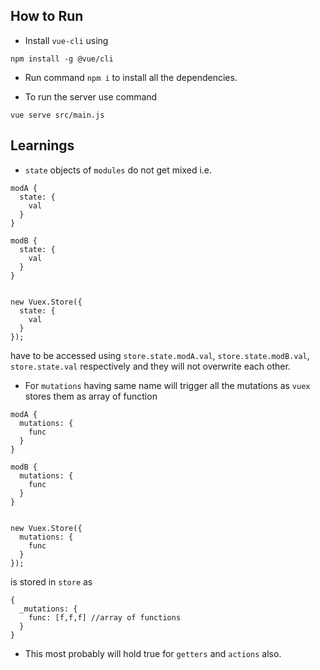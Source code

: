 ## How to Run

- Install `vue-cli` using

```
npm install -g @vue/cli
```

- Run command `npm i` to install all the dependencies.

- To run the server use command

```
vue serve src/main.js
```


## Learnings

- `state` objects of `modules` do not get mixed i.e.

```
modA {
  state: {
    val
  }
}  

modB {
  state: {
    val
  }
}  


new Vuex.Store({
  state: {
    val
  }
});
```
have to be accessed using `store.state.modA.val`, `store.state.modB.val`, `store.state.val` respectively and they will not overwrite each other.

- For `mutations` having same name will trigger all the mutations as `vuex` stores them as array of function

```
modA {
  mutations: {
    func
  }
}  

modB {
  mutations: {
    func
  }
}  


new Vuex.Store({
  mutations: {
    func
  }
});
```

is stored in `store` as  
```
{
  _mutations: {
    func: [f,f,f] //array of functions
  }
}
```

- This most probably will hold true for `getters` and `actions` also.
